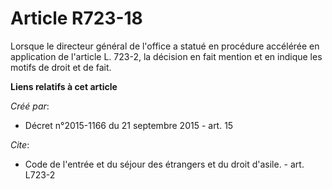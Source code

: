 # Article R723-18

Lorsque le directeur général de l'office a statué en procédure accélérée en application de l'article L. 723-2, la décision en
fait mention et en indique les motifs de droit et de fait.

**Liens relatifs à cet article**

_Créé par_:

  - Décret n°2015-1166 du 21 septembre 2015 - art. 15

_Cite_:

  - Code de l'entrée et du séjour des étrangers et du droit d'asile. - art. L723-2

